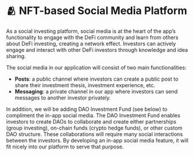 # 🫂 NFT-based Social Media Platform

As a social investing platform, social media is at the heart of the app’s functionality to engage with the DeFi community and learn from others about DeFi investing, creating a network effect. Investors can actively engage and interact with other DeFi investors through knowledge and idea sharing.&#x20;

The social media in our application will consist of two main functionalities:&#x20;

* **Posts**: a public channel where investors can create a public post to share their investment thesis, investment experience, etc.
* **Messaging**: a private channel in our app where investors can send messages to another investor privately.&#x20;

In addition, we will be adding DAO Investment Fund (see below) to compliment the in-app social media. The DAO Investment Fund enables investors to create DAOs to collaborate and create either partnerships (group investing), on-chain funds (crypto hedge funds), or other custom DAO structure. These collaborations will require many social interactions between the investors. By developing an in-app social media feature, it will fit nicely into our platform to serve that purpose.

